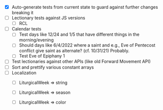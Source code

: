 - [x] Auto-generate tests from current state to guard against further changes breaking it
- [ ] Lectionary tests against JS versions
  - [ ] RCL
- [ ] Calendar tests
  - [ ] Test days like 12/24 and 1/5 that have different things in the morning/evening
  - [ ] Should days like 6/4/2022 where a saint and e.g., Eve of Pentecost conflict give saint as alternate? (cf. 10/31/21) Probably.
  - [ ] Test Eve of Epiphany 1
- [ ] Test lectionaries against other APIs (like old Forward Movement API)
- [ ] Sort and prettify various constant arrays
- [ ] Localization
  - [ ] LiturgicalWeek => string
  - [ ] LiturgicalWeek => season
  - [ ] LiturgicalWeek => color

